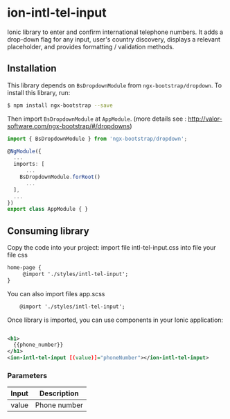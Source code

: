 # ion-intl-tel-input

Ionic library to enter and confirm international telephone numbers. It adds a drop-down flag for any input, user's country discovery, displays a relevant placeholder, and provides formatting / validation methods.


## Installation

This library depends on `BsDropdownModule` from `ngx-bootstrap/dropdown`.
To install this library, run:
```bash
$ npm install ngx-bootstrap --save
```
Then import `BsDropdownModule` at `AppModule`. (more details see : http://valor-software.com/ngx-bootstrap/#/dropdowns)

```typescript
import { BsDropdownModule } from 'ngx-bootstrap/dropdown';

@NgModule({
  ...
  imports: [
      ...
    BsDropdownModule.forRoot()
      ...
  ],
  ...
})
export class AppModule { }
```
## Consuming library

Copy the code into your project:
import file intl-tel-input.css into file your file css

```xml
home-page {
     @import './styles/intl-tel-input';
}

```
You can also import files app.scss

```xml
    @import './styles/intl-tel-input';
```
 
Once library is imported, you can use components in your Ionic application:

```xml

<h1>
  {{phone_number}}
</h1>
<ion-intl-tel-input [(value)]="phoneNumber"></ion-intl-tel-input>
```

### Parameters

| Input | Description |
| ------ | ------ |
| value | Phone number |
